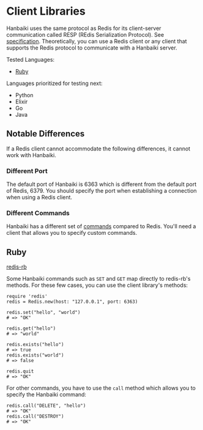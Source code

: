 # Client Libraries

Hanbaiki uses the same protocol as Redis for its client-server communication called RESP (REdis Serialization Protocol). See [specification](https://redis.io/topics/protocol). Theoretically, you can use a Redis client or any client that supports the Redis protocol to communicate with a Hanbaiki server.

Tested Languages:

* [Ruby](#ruby)

Languages prioritized for testing next:

* Python
* Elixir
* Go
* Java

## Notable Differences

If a Redis client cannot accommodate the following differences, it cannot work with Hanbaiki.

### Different Port

The default port of Hanbaiki is 6363 which is different from the default port of Redis, 6379. You should specify the port when establishing a connection when using a Redis client.

### Different Commands

Hanbaiki has a different set of [commands](commands.html) compared to Redis. You'll need a client that allows you to specify custom commands.

## Ruby

[redis-rb](https://github.com/redis/redis-rb)

Some Hanbaiki commands such as `SET` and `GET` map directly to redis-rb's methods. For these few cases, you can use the client library's methods:

```
require 'redis'
redis = Redis.new(host: "127.0.0.1", port: 6363)

redis.set("hello", "world")
# => "OK"

redis.get("hello")
# => "world"

redis.exists("hello")
# => true
redis.exists("world")
# => false

redis.quit
# => "OK"
```

For other commands, you have to use the `call` method which allows you to specify the Hanbaiki command:

```
redis.call("DELETE", "hello")
# => "OK"
redis.call("DESTROY")
# => "OK"
```
